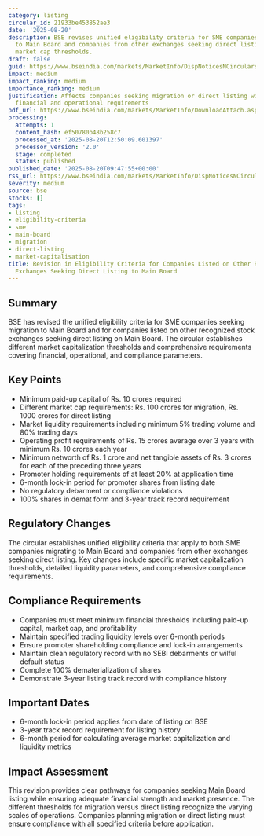 ```yaml
---
category: listing
circular_id: 21933be453852ae3
date: '2025-08-20'
description: BSE revises unified eligibility criteria for SME companies migrating
  to Main Board and companies from other exchanges seeking direct listing, with different
  market cap thresholds.
draft: false
guid: https://www.bseindia.com/markets/MarketInfo/DispNoticesNCirculars.aspx?Noticeid={7BCBA80E-78DB-4B9B-AE32-26794161B2FD}&noticeno=20250820-10&dt=08/20/2025&icount=10&totcount=47&flag=0
impact: medium
impact_ranking: medium
importance_ranking: medium
justification: Affects companies seeking migration or direct listing with specific
  financial and operational requirements
pdf_url: https://www.bseindia.com/markets/MarketInfo/DownloadAttach.aspx?id=20250820-10&attachedId=89b4bb38-13cb-49c6-9e33-de851f0fdab6
processing:
  attempts: 1
  content_hash: ef50780b48b258c7
  processed_at: '2025-08-20T12:50:09.601397'
  processor_version: '2.0'
  stage: completed
  status: published
published_date: '2025-08-20T09:47:55+00:00'
rss_url: https://www.bseindia.com/markets/MarketInfo/DispNoticesNCirculars.aspx?Noticeid={7BCBA80E-78DB-4B9B-AE32-26794161B2FD}&noticeno=20250820-10&dt=08/20/2025&icount=10&totcount=47&flag=0
severity: medium
source: bse
stocks: []
tags:
- listing
- eligibility-criteria
- sme
- main-board
- migration
- direct-listing
- market-capitalisation
title: Revision in Eligibility Criteria for Companies Listed on Other Recognized Stock
  Exchanges Seeking Direct Listing to Main Board
---
```


## Summary

BSE has revised the unified eligibility criteria for SME companies seeking migration to Main Board and for companies listed on other recognized stock exchanges seeking direct listing on Main Board. The circular establishes different market capitalization thresholds and comprehensive requirements covering financial, operational, and compliance parameters.

## Key Points

- Minimum paid-up capital of Rs. 10 crores required
- Different market cap requirements: Rs. 100 crores for migration, Rs. 1000 crores for direct listing
- Market liquidity requirements including minimum 5% trading volume and 80% trading days
- Operating profit requirements of Rs. 15 crores average over 3 years with minimum Rs. 10 crores each year
- Minimum networth of Rs. 1 crore and net tangible assets of Rs. 3 crores for each of the preceding three years
- Promoter holding requirements of at least 20% at application time
- 6-month lock-in period for promoter shares from listing date
- No regulatory debarment or compliance violations
- 100% shares in demat form and 3-year track record requirement

## Regulatory Changes

The circular establishes unified eligibility criteria that apply to both SME companies migrating to Main Board and companies from other exchanges seeking direct listing. Key changes include specific market capitalization thresholds, detailed liquidity parameters, and comprehensive compliance requirements.

## Compliance Requirements

- Companies must meet minimum financial thresholds including paid-up capital, market cap, and profitability
- Maintain specified trading liquidity levels over 6-month periods
- Ensure promoter shareholding compliance and lock-in arrangements
- Maintain clean regulatory record with no SEBI debarments or wilful default status
- Complete 100% dematerialization of shares
- Demonstrate 3-year listing track record with compliance history

## Important Dates

- 6-month lock-in period applies from date of listing on BSE
- 3-year track record requirement for listing history
- 6-month period for calculating average market capitalization and liquidity metrics

## Impact Assessment

This revision provides clear pathways for companies seeking Main Board listing while ensuring adequate financial strength and market presence. The different thresholds for migration versus direct listing recognize the varying scales of operations. Companies planning migration or direct listing must ensure compliance with all specified criteria before application.